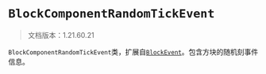 # `BlockComponentRandomTickEvent`

> 文档版本：1.21.60.21

`BlockComponentRandomTickEvent`类，扩展自[`BlockEvent`](./blockevent.md)。包含方块的随机刻事件信息。
